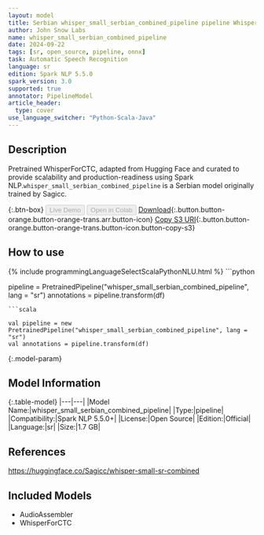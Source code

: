 ```yaml
---
layout: model
title: Serbian whisper_small_serbian_combined_pipeline pipeline WhisperForCTC from Sagicc
author: John Snow Labs
name: whisper_small_serbian_combined_pipeline
date: 2024-09-22
tags: [sr, open_source, pipeline, onnx]
task: Automatic Speech Recognition
language: sr
edition: Spark NLP 5.5.0
spark_version: 3.0
supported: true
annotator: PipelineModel
article_header:
  type: cover
use_language_switcher: "Python-Scala-Java"
---
```


## Description

Pretrained WhisperForCTC, adapted from Hugging Face and curated to provide scalability and production-readiness using Spark NLP.`whisper_small_serbian_combined_pipeline` is a Serbian model originally trained by Sagicc.

{:.btn-box}
<button class="button button-orange" disabled>Live Demo</button>
<button class="button button-orange" disabled>Open in Colab</button>
[Download](https://s3.amazonaws.com/auxdata.johnsnowlabs.com/public/models/whisper_small_serbian_combined_pipeline_sr_5.5.0_3.0_1726994926452.zip){:.button.button-orange.button-orange-trans.arr.button-icon}
[Copy S3 URI](s3://auxdata.johnsnowlabs.com/public/models/whisper_small_serbian_combined_pipeline_sr_5.5.0_3.0_1726994926452.zip){:.button.button-orange.button-orange-trans.button-icon.button-copy-s3}

## How to use



<div class="tabs-box" markdown="1">
{% include programmingLanguageSelectScalaPythonNLU.html %}
```python

pipeline = PretrainedPipeline("whisper_small_serbian_combined_pipeline", lang = "sr")
annotations =  pipeline.transform(df)   

```
```scala

val pipeline = new PretrainedPipeline("whisper_small_serbian_combined_pipeline", lang = "sr")
val annotations = pipeline.transform(df)

```
</div>

{:.model-param}
## Model Information

{:.table-model}
|---|---|
|Model Name:|whisper_small_serbian_combined_pipeline|
|Type:|pipeline|
|Compatibility:|Spark NLP 5.5.0+|
|License:|Open Source|
|Edition:|Official|
|Language:|sr|
|Size:|1.7 GB|

## References

https://huggingface.co/Sagicc/whisper-small-sr-combined

## Included Models

- AudioAssembler
- WhisperForCTC